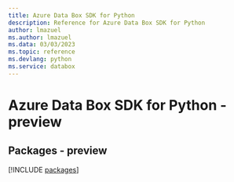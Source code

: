 ```yaml
---
title: Azure Data Box SDK for Python
description: Reference for Azure Data Box SDK for Python
author: lmazuel
ms.author: lmazuel
ms.data: 03/03/2023
ms.topic: reference
ms.devlang: python
ms.service: databox
---
```

# Azure Data Box SDK for Python - preview
## Packages - preview
[!INCLUDE [packages](data-box-index.md)]